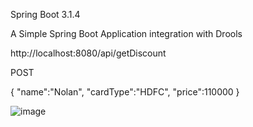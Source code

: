 Spring Boot 3.1.4

A Simple Spring Boot Application integration with Drools 

http://localhost:8080/api/getDiscount

POST

{
    "name":"Nolan",
    "cardType":"HDFC",
    "price":110000
}


![image](https://github.com/srss-pocs/springboot-drools/assets/145287517/def100b8-ad13-49a7-a5e0-5222a9662f59)






